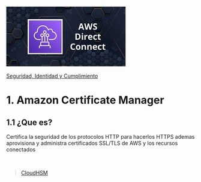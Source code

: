 ![Amazon ACM](../../00_assets/Redes%20&%20Entrega%20de%20contenidos/directcontect-logo.jpeg)

[Seguridad, Identidad y Cumplimiento](../../5-Seguridad_Identidad_y_Cumplimiento/)

# 1. Amazon Certificate Manager

## 1.1 ¿Que es?

Certifica la seguridad de los protocolos HTTP para hacerlos HTTPS ademas aprovisiona y administra certificados SSL/TLS de AWS y los recursos conectados

<br/>

> [CloudHSM](./cloudhsm)

<br/>